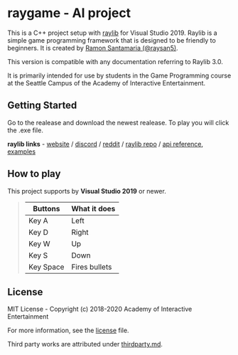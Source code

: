 # raygame - AI project

This is a C++ project setup with [raylib][raylib] for Visual
Studio 2019. Raylib is a simple game programming framework that is designed to
be friendly to beginners. It is created by [Ramon Santamaria
(@raysan5)][raysan].

This version is compatible with any documentation referring to Raylib 3.0.

It is primarily intended for use by students in the Game Programming course at
the Seattle Campus of the Academy of Interactive Entertainment.

[raylib]:https://github.com/raysan5/raylib
[raysan]:https://github.com/raysan5

## Getting Started

Go to the realease and download the newest realease. To play you will click the .exe file.  

**raylib links** - [website][rl-website] / [discord][rl-discord] / [reddit][rl-reddit] / [raylib repo][rl-repo] / [api reference][rl-cheatsheet], [examples][rl-examples]

[rl-website]:https://www.raylib.com/
[rl-discord]:https://discord.gg/VkzNHUE
[rl-reddit]:https://www.reddit.com/r/raylib/
[rl-repo]:https://github.com/raysan5/raylib/tree/3.0.0
[rl-cheatsheet]:https://www.raylib.com/cheatsheet/cheatsheet.html
[rl-examples]:https://www.raylib.com/examples.html
[rl-examples-repo]:https://github.com/raysan5/raylib/tree/3.0.0/examples
[rl-cs-bindings]:https://github.com/ChrisDill/Raylib-cs
[rl-cs-bindings-ref]:https://github.com/ChrisDill/Raylib-cs/blob/master/Raylib-cs/Raylib.cs
[rl-cs-examples]:https://github.com/ChrisDill/Raylib-cs-Examples

## How to play

This project supports by **Visual Studio 2019** or newer.

> **Buttons**  | **What it does**
> -------------|--------------------------------
> Key A        | Left
> Key D        | Right
> Key W        | Up
> Key S        | Down
> Key Space    | Fires bullets

## License

MIT License - Copyright (c) 2018-2020 Academy of Interactive Entertainment

For more information, see the [license][lic] file.

Third party works are attributed under [thirdparty.md][3p].

[lic]:license.md
[3p]:thirdparty.md
[raylib]:https://github.com/raysan5/raylib
